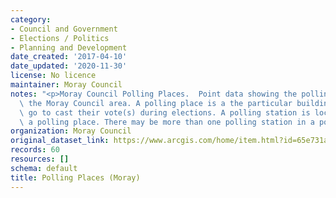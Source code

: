 ```yaml
---
category:
- Council and Government
- Elections / Politics
- Planning and Development
date_created: '2017-04-10'
date_updated: '2020-11-30'
license: No licence
maintainer: Moray Council
notes: "<p>Moray Council Polling Places.  Point data showing the polling\_places for\
  \ the Moray Council area. A polling place is a the particular building where people\
  \ go to cast their vote(s) during elections. A polling station is located within\
  \ a polling place. There may be more than one polling station in a polling place.</p>"
organization: Moray Council
original_dataset_link: https://www.arcgis.com/home/item.html?id=65e731a73f384fadad25bef39fdcc342
records: 60
resources: []
schema: default
title: Polling Places (Moray)
---
```

